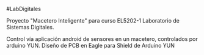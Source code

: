 #LabDigitales

Proyecto "Macetero Inteligente" para curso EL5202-1 Laboratorio de Sistemas Digitales. 

Control vía aplicación android de sensores en un macetero, controlados por arduino YUN. 
Diseño de PCB en Eagle para Shield de Arduino YUN
